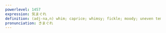 ```yaml
---
powerlevel: 1457
expression: 気まぐれ
definition: (adj-na,n) whim; caprice; whimsy; fickle; moody; uneven temper; (P)
pronunciation: きまぐれ
---
```

